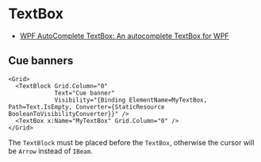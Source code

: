 # TextBox
- [WPF AutoComplete TextBox: An autocomplete TextBox for WPF](https://github.com/quicoli/WPF-AutoComplete-TextBox)

## Cue banners
```xaml
<Grid>
  <TextBlock Grid.Column="0"
             Text="Cue banner"
             Visibility="{Binding ElementName=MyTextBox, Path=Text.IsEmpty, Converter={StaticResource BooleanToVisibilityConverter}}" />
  <TextBox x:Name="MyTextBox" Grid.Column="0" />
</Grid>
```
The `TextBlock` must be placed before the `TextBox`, otherwise the cursor will be `Arrow` instead of `IBeam`.